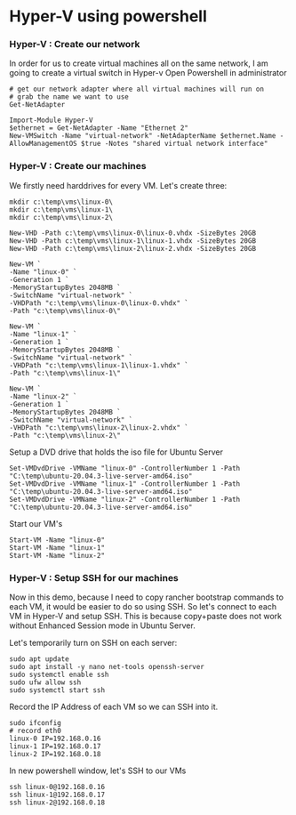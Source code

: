# Hyper-V using powershell

### Hyper-V : Create our network
In order for us to create virtual machines all on the same network, I am going to create a virtual switch in Hyper-v
Open Powershell in administrator
```
# get our network adapter where all virtual machines will run on
# grab the name we want to use
Get-NetAdapter

Import-Module Hyper-V
$ethernet = Get-NetAdapter -Name "Ethernet 2"
New-VMSwitch -Name "virtual-network" -NetAdapterName $ethernet.Name -AllowManagementOS $true -Notes "shared virtual network interface"
```
### Hyper-V : Create our machines
We firstly need harddrives for every VM.
Let's create three:
```
mkdir c:\temp\vms\linux-0\
mkdir c:\temp\vms\linux-1\
mkdir c:\temp\vms\linux-2\

New-VHD -Path c:\temp\vms\linux-0\linux-0.vhdx -SizeBytes 20GB
New-VHD -Path c:\temp\vms\linux-1\linux-1.vhdx -SizeBytes 20GB
New-VHD -Path c:\temp\vms\linux-2\linux-2.vhdx -SizeBytes 20GB
```
```
New-VM `
-Name "linux-0" `
-Generation 1 `
-MemoryStartupBytes 2048MB `
-SwitchName "virtual-network" `
-VHDPath "c:\temp\vms\linux-0\linux-0.vhdx" `
-Path "c:\temp\vms\linux-0\"

New-VM `
-Name "linux-1" `
-Generation 1 `
-MemoryStartupBytes 2048MB `
-SwitchName "virtual-network" `
-VHDPath "c:\temp\vms\linux-1\linux-1.vhdx" `
-Path "c:\temp\vms\linux-1\"

New-VM `
-Name "linux-2" `
-Generation 1 `
-MemoryStartupBytes 2048MB `
-SwitchName "virtual-network" `
-VHDPath "c:\temp\vms\linux-2\linux-2.vhdx" `
-Path "c:\temp\vms\linux-2\"
```
Setup a DVD drive that holds the iso file for Ubuntu Server
```
Set-VMDvdDrive -VMName "linux-0" -ControllerNumber 1 -Path "C:\temp\ubuntu-20.04.3-live-server-amd64.iso"
Set-VMDvdDrive -VMName "linux-1" -ControllerNumber 1 -Path "C:\temp\ubuntu-20.04.3-live-server-amd64.iso"
Set-VMDvdDrive -VMName "linux-2" -ControllerNumber 1 -Path "C:\temp\ubuntu-20.04.3-live-server-amd64.iso"
```
Start our VM's
```
Start-VM -Name "linux-0"
Start-VM -Name "linux-1"
Start-VM -Name "linux-2"
```
### Hyper-V : Setup SSH for our machines
Now in this demo, because I need to copy rancher bootstrap commands to each VM, it would be easier to do so using SSH. So let's connect to each VM in Hyper-V and setup SSH.
This is because copy+paste does not work without Enhanced Session mode in Ubuntu Server.

Let's temporarily turn on SSH on each server:
```
sudo apt update
sudo apt install -y nano net-tools openssh-server
sudo systemctl enable ssh
sudo ufw allow ssh
sudo systemctl start ssh
```
Record the IP Address of each VM so we can SSH into it.
```
sudo ifconfig
# record eth0
linux-0 IP=192.168.0.16
linux-1 IP=192.168.0.17
linux-2 IP=192.168.0.18
```
In new powershell window, let's SSH to our VMs
```
ssh linux-0@192.168.0.16
ssh linux-1@192.168.0.17
ssh linux-2@192.168.0.18
```
